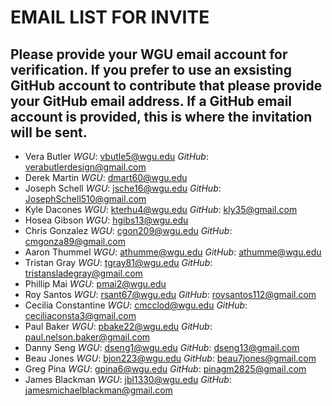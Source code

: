 # EMAIL LIST FOR INVITE
## Please provide your WGU email account for verification.  If you prefer to use an exsisting GitHub account to contribute that please provide your GitHub email address. If a GitHub email account is provided, this is where the invitation will be sent. 
* Vera Butler *WGU*: vbutle5@wgu.edu *GitHub*: verabutlerdesign@gmail.com 
* Derek Martin *WGU*: dmart60@wgu.edu
* Joseph Schell *WGU*: jsche16@wgu.edu *GitHub*: JosephSchell510@gmail.com
* Kyle Dacones *WGU*: kterhu4@wgu.edu *GitHub*: kly35@gmail.com
* Hosea Gibson *WGU*: hgibs13@wgu.edu
* Chris Gonzalez *WGU*: cgon209@wgu.edu *GitHub*: cmgonza89@gmail.com
* Aaron Thummel *WGU*: athumme@wgu.edu *GitHub*: athumme@wgu.edu
* Tristan Gray *WGU*: tgray81@wgu.edu *GitHub*: tristansladegray@gmail.com
* Phillip Mai *WGU*: pmai2@wgu.edu
* Roy Santos *WGU*: rsant67@wgu.edu *GitHub*: roysantos112@gmail.com
* Cecilia Constantine *WGU*: cmcclod@wgu.edu *GitHub*: ceciliaconsta3@gmail.com
* Paul Baker *WGU*: pbake22@wgu.edu *GitHub*: paul.nelson.baker@gmail.com
* Danny Seng *WGU*: dseng1@wgu.edu *GitHub*: dseng13@gmail.com
* Beau Jones *WGU*: bjon223@wgu.edu *GitHub*: beau7jones@gmail.com
* Greg Pina *WGU*: gpina6@wgu.edu *GitHub*: pinagm2825@gmail.com
* James Blackman *WGU*: jbl1330@wgu.edu *GitHub*: jamesmichaelblackman@gmail.com
